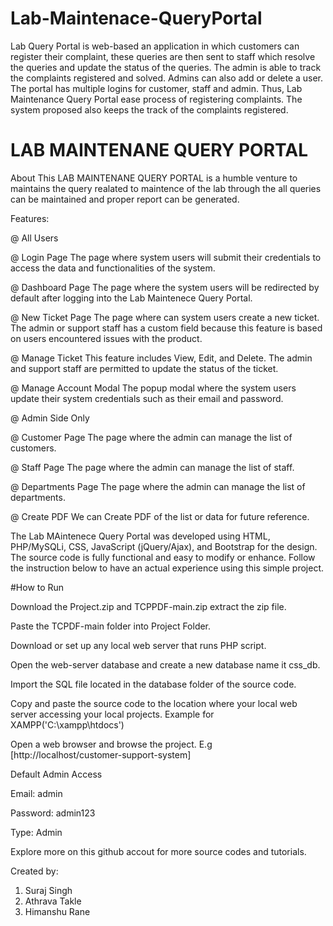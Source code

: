 # Lab-Maintenace-QueryPortal
Lab Query Portal is web-based an application in which customers can register their complaint, these queries are then sent to staff which resolve the queries and update the status of the queries. The admin is able to track the complaints registered and solved. Admins can also add or delete a user. The portal has multiple logins for customer, staff and admin. Thus, Lab Maintenance Query Portal ease process of registering complaints. The system proposed also keeps the track of the complaints registered.

# LAB MAINTENANE QUERY PORTAL

About
This LAB MAINTENANE QUERY PORTAL is a humble venture to maintains the query realated to maintence of the lab through the all queries can be maintained and proper report can be generated.

Features:

@ All Users

@ Login Page
The page where system users will submit their credentials to access the data and functionalities of the system.

@ Dashboard Page
The page where the system users will be redirected by default after logging into the Lab Maintenece Query Portal.

@ New Ticket Page
The page where can system users create a new ticket. The admin or support staff has a custom field because this feature is based on users encountered issues with the product.

@ Manage Ticket
This feature includes View, Edit, and Delete. The admin and support staff are permitted to update the status of the ticket.

@ Manage Account Modal
The popup modal where the system users update their system credentials such as their email and password.

@ Admin Side Only

@ Customer Page
The page where the admin can manage the list of customers.

@ Staff Page
The page where the admin can manage the list of staff.

@ Departments Page
The page where the admin can manage the list of departments.

@ Create PDF
We can Create PDF of the list or data for future reference.


The Lab MAintenece Query Portal was developed using HTML, PHP/MySQLi, CSS, JavaScript (jQuery/Ajax), and Bootstrap for the design. The source code is fully functional and easy to modify or enhance. Follow the instruction below to have an actual experience using this simple project.

#How to Run

Download the Project.zip and TCPPDF-main.zip extract the zip file.

Paste the TCPDF-main folder into Project Folder.

Download or set up any local web server that runs PHP script.

Open the web-server database and create a new database name it css_db.

Import the SQL file located in the database folder of the source code.

Copy and paste the source code to the location where your local web server accessing your local projects. Example for XAMPP('C:\xampp\htdocs')

Open a web browser and browse the project. E.g [http://localhost/customer-support-system]

Default Admin Access

Email: admin

Password: admin123

Type: Admin


Explore more on this github accout for more source codes and tutorials.

Created by:
1. Suraj Singh
2. Athrava Takle
3. Himanshu Rane
